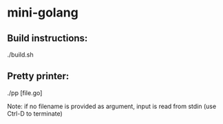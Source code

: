 # mini-golang

## Build instructions:
./build.sh

## Pretty printer:
./pp [file.go]

Note: if no filename is provided as argument, input is read from stdin (use Ctrl-D to terminate)

